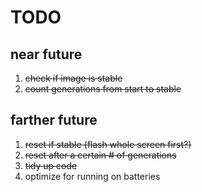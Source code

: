 # TODO

## near future

1. ~~check if image is stable~~
2. ~~count generations from start to stable~~

## farther future

1. ~~reset if stable (flash whole screen first?)~~
2. ~~reset after a certain # of generations~~
3. ~~tidy up code~~
4. optimize for running on batteries
